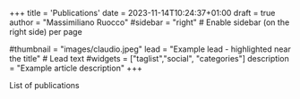 +++
title = 'Publications'
date = 2023-11-14T10:24:37+01:00
draft = true
author = "Massimiliano Ruocco"
#sidebar = "right" # Enable sidebar (on the right side) per page

#thumbnail = "images/claudio.jpeg"
lead = "Example lead - highlighted near the title" # Lead text
#widgets = ["taglist","social", "categories"]
description =  "Example article description"
+++

List of publications